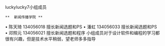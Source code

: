 luckylucky7小组成员
      
    **  新闻传播学院 **
•	陈天琦 134056018 擅长新闻选题和PS
•	潘虹 134056033 擅长新闻选题和PS
•	邓照元 134056021 擅长新闻选题和程序
小组成员对于设计软件和编程的学习都很有兴趣，但是技术水平稍弱，望老师多多指导